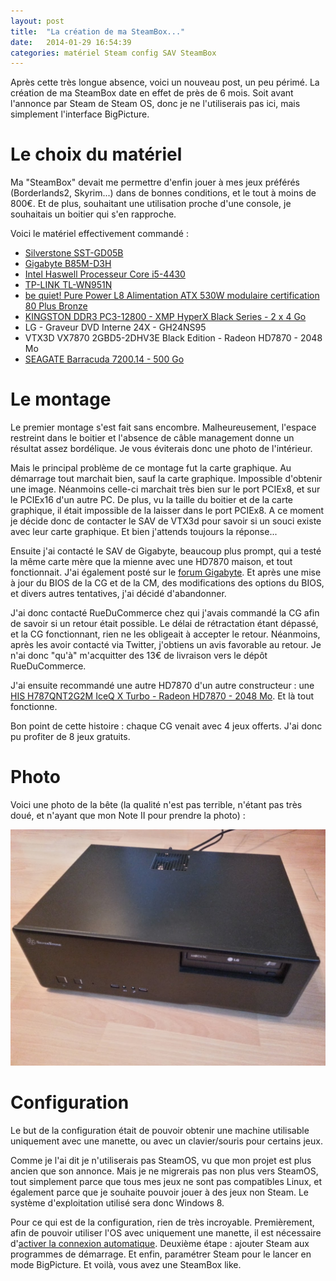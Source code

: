 ```yaml
---
layout: post
title:  "La création de ma SteamBox..."
date:   2014-01-29 16:54:39
categories: matériel Steam config SAV SteamBox
---
```


Après cette très longue absence, voici un nouveau post, un peu périmé. 
La création de ma SteamBox date en effet de près de 6 mois. Soit avant 
l'annonce par Steam de Steam OS, donc je ne l'utiliserais pas ici, mais 
simplement l'interface BigPicture.


Le choix du matériel
====================

Ma "SteamBox" devait me permettre d'enfin jouer à mes jeux préférés (Borderlands2, Skyrim...) dans de bonnes conditions, et le tout à moins de 800€. Et de plus, souhaitant une utilisation proche d'une console, je souhaitais un boitier qui s'en rapproche. 

Voici le matériel effectivement commandé :

* [Silverstone 
SST-GD05B](http://www.amazon.fr/gp/product/B0080FA3YU/ref=oh_details_o02_s00_i00?ie=UTF8&psc=1)
* [Gigabyte 
B85M-D3H](http://www.amazon.fr/gp/product/B00D5FAQJM/ref=oh_details_o02_s01_i00?ie=UTF8&psc=1)
* [Intel Haswell Processeur Core 
i5-4430](http://www.amazon.fr/gp/product/B00CV3E3X4/ref=oh_details_o02_s03_i00?ie=UTF8&psc=1)
* [TP-LINK 
TL-WN951N](http://www.amazon.fr/gp/product/B001811NCO/ref=oh_details_o02_s03_i01?ie=UTF8&psc=1)
* [be quiet! Pure Power L8 Alimentation ATX 530W modulaire certification 
80 Plus 
Bronze](http://www.amazon.fr/gp/product/B005JS580A/ref=oh_details_o02_s03_i02?ie=UTF8&psc=1)
* [KINGSTON DDR3 PC3-12800 - XMP HyperX Black Series - 2 x 4 
Go](http://www.rueducommerce.fr/Composants/showdetl.cfm?product_id=4885372&option=1#!moid:MO-5490FM22456356)
* LG - Graveur DVD Interne 24X - GH24NS95
* VTX3D VX7870 2GBD5-2DHV3E Black Edition - Radeon HD7870 - 2048 Mo
* [SEAGATE Barracuda 7200.14 - 500 Go](http://www.rueducommerce.fr/Composants/showdetl.cfm?product_id=4852712&option=1#!moid:MO-87A38M22463086)


Le montage
==========

Le premier montage s'est fait sans encombre. Malheureusement, l'espace restreint dans le boitier et l'absence de câble management donne un résultat assez bordélique. Je vous éviterais donc une photo de l'intérieur.

Mais le principal problème de ce montage fut la carte graphique. Au démarrage tout marchait bien, sauf la carte graphique. Impossible d'obtenir une image. 
Néanmoins celle-ci marchait très bien sur le port PCIEx8, et sur le PCIEx16 d'un autre PC. De plus, vu la taille du boitier et de la carte graphique, il était impossible de la laisser dans le port PCIEx8. A ce moment je décide donc de contacter le SAV de VTX3d pour savoir si un souci existe avec leur carte graphique. Et bien j'attends toujours la réponse...

Ensuite j'ai contacté le SAV de Gigabyte, beaucoup plus prompt, qui a testé la même carte mère que la mienne avec une HD7870 maison, et tout fonctionnait. J'ai également posté sur le [forum Gigabyte](http://forum.gigabyte.fr/index.php?topic=17308.0). Et après une mise à jour du BIOS de la CG et de la CM, des modifications des options du BIOS, et divers autres tentatives, j'ai décidé d'abandonner.

J'ai donc contacté RueDuCommerce chez qui j'avais commandé la CG afin de savoir si un retour était possible. Le délai de rétractation étant dépassé, et la CG fonctionnant, rien ne les obligeait à accepter le retour. Néanmoins, après les avoir contacté via Twitter, j'obtiens un avis favorable au retour. Je n'ai donc "qu'à" m'acquitter des 13€ de livraison vers le dépôt RueDuCommerce.

J'ai ensuite recommandé une autre HD7870 d'un autre constructeur : une [HIS H787QNT2G2M IceQ X Turbo - Radeon HD7870 - 2048 Mo](http://www.rueducommerce.fr/Composants/showdetl.cfm?product_id=4868922&option=1). Et là tout fonctionne.

Bon point de cette histoire : chaque CG venait avec 4 jeux offerts. J'ai donc pu profiter de 8 jeux gratuits.


Photo
=====

Voici une photo de la bête (la qualité n'est pas terrible, n'étant pas très doué, et n'ayant que mon Note II pour prendre la photo) :

![SteamBox](/assets/img/posts/SteamBox.jpg)


Configuration
=============

Le but de la configuration était de pouvoir obtenir une machine utilisable uniquement avec une manette, ou avec un clavier/souris pour certains jeux.

Comme je l'ai dit je n'utiliserais pas SteamOS, vu que mon projet est plus ancien que son annonce. Mais je ne migrerais pas non plus vers SteamOS, tout simplement 
parce que tous mes jeux ne sont pas compatibles Linux, et également parce que je souhaite pouvoir jouer à des jeux non Steam.
Le système d'exploitation utilisé sera donc Windows 8.

Pour ce qui est de la configuration, rien de très incroyable. Premièrement, afin de pouvoir utiliser l'OS avec uniquement une manette, il est nécessaire 
d'[activer la connexion automatique](http://www.pcastuces.com/pratique/astuces/3615.htm). Deuxième étape : ajouter Steam aux programmes de démarrage. Et enfin, 
paramétrer Steam pour le lancer en mode BigPicture. Et voilà, vous avez une SteamBox like.
